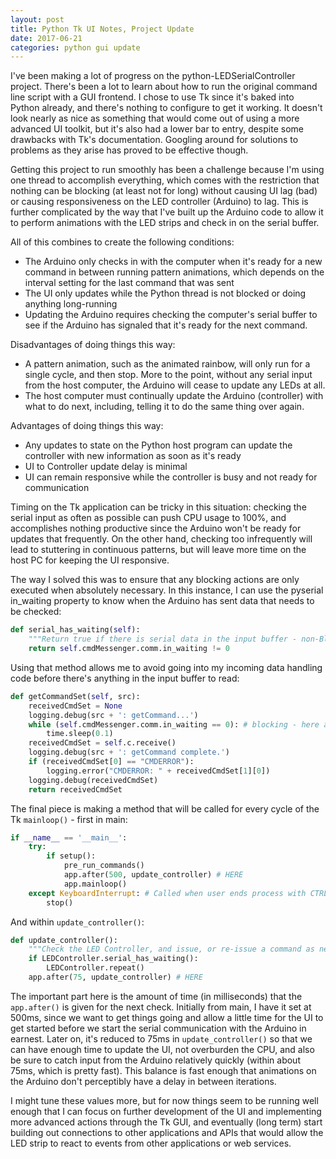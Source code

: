 ```yaml
---
layout: post
title: Python Tk UI Notes, Project Update
date: 2017-06-21
categories: python gui update
---
```

I've been making a lot of progress on the python-LEDSerialController project. There's been a lot to learn about how to run the original command line script with a GUI frontend. I chose to use Tk since it's baked into Python already, and there's nothing to configure to get it working. It doesn't look nearly as nice as something that would come out of using a more advanced UI toolkit, but it's also had a lower bar to entry, despite some drawbacks with Tk's documentation. Googling around for solutions to problems as they arise has proved to be effective though.

Getting this project to run smoothly has been a challenge because I'm using one thread to accomplish everything, which comes with the restriction that nothing can be blocking (at least not for long) without causing UI lag (bad) or causing responsiveness on the LED controller (Arduino) to lag. This is further complicated by the way that I've built up the Arduino code to allow it to perform animations with the LED strips and check in on the serial buffer.

All of this combines to create the following conditions:
- The Arduino only checks in with the computer when it's ready for a new command in between running pattern animations, which depends on the interval setting for the last command that was sent
- The UI only updates while the Python thread is not blocked or doing anything long-running
- Updating the Arduino requires checking the computer's serial buffer to see if the Arduino has signaled that it's ready for the next command.

Disadvantages of doing things this way:
- A pattern animation, such as the animated rainbow, will only run for a single cycle, and then stop. More to the point, without any serial input from the host computer, the Arduino will cease to update any LEDs at all.
- The host computer must continually update the Arduino (controller) with what to do next, including, telling it to do the same thing over again.

Advantages of doing things this way:
- Any updates to state on the Python host program can update the controller with new information as soon as it's ready
- UI to Controller update delay is minimal
- UI can remain responsive while the controller is busy and not ready for communication

Timing on the Tk application can be tricky in this situation: checking the serial input as often as possible can push CPU usage to 100%, and accomplishes nothing productive since the Arduino won't be ready for updates that frequently. On the other hand, checking too infrequently will lead to stuttering in continuous patterns, but will leave more time on the host PC for keeping the UI responsive.

The way I solved this was to ensure that any blocking actions are only executed when absolutely necessary. In this instance, I can use the pyserial in_waiting property to know when the Arduino has sent data that needs to be checked:
```python
def serial_has_waiting(self):
    """Return true if there is serial data in the input buffer - non-Blocking"""
    return self.cmdMessenger.comm.in_waiting != 0
```
Using that method allows me to avoid going into my incoming data handling code before there's anything in the input buffer to read:
```python
def getCommandSet(self, src):
    receivedCmdSet = None
    logging.debug(src + ': getCommand...')
    while (self.cmdMessenger.comm.in_waiting == 0): # blocking - here as a final check before self.c.receive()
        time.sleep(0.1)
    receivedCmdSet = self.c.receive()
    logging.debug(src + ': getCommand complete.')
    if (receivedCmdSet[0] == "CMDERROR"):
        logging.error("CMDERROR: " + receivedCmdSet[1][0])
    logging.debug(receivedCmdSet)
    return receivedCmdSet
```
The final piece is making a method that will be called for every cycle of the Tk `mainloop()` - first in main:
```python
if __name__ == '__main__':
    try:
        if setup():
            pre_run_commands()
            app.after(500, update_controller) # HERE
            app.mainloop()
    except KeyboardInterrupt: # Called when user ends process with CTRL+C
        stop()
```
And within `update_controller()`:
```python
def update_controller():
    """Check the LED Controller, and issue, or re-issue a command as needed"""
    if LEDController.serial_has_waiting():
        LEDController.repeat()
    app.after(75, update_controller) # HERE
```
The important part here is the amount of time (in milliseconds) that the `app.after()` is given for the next check. Initially from main, I have it set at 500ms, since we want to get things going and allow a little time for the UI to get started before we start the serial communication with the Arduino in earnest. Later on, it's reduced to 75ms in `update_controller()` so that we can have enough time to update the UI, not overburden the CPU, and also be sure to catch input from the Arduino relatively quickly (within about 75ms, which is pretty fast). This balance is fast enough that animations on the Arduino don't perceptibly have a delay in between iterations.

I might tune these values more, but for now things seem to be running well enough that I can focus on further development of the UI and implementing more advanced actions through the Tk GUI, and eventually (long term) start building out connections to other applications and APIs that would allow the LED strip to react to events from other applications or web services.